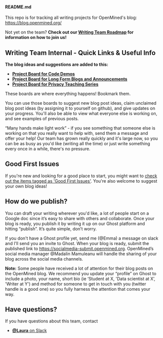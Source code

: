 #### **README.md**  

This repo is for tracking all writing projects for OpenMined's blog: https://blog.openmined.org/  

Not yet on the team? **Check out our [Writing Team Roadmap](https://github.com/OpenMined/Roadmap/tree/master/writing_team) for information on how to join us!**

## Writing Team Internal - Quick Links & Useful Info

**The blog ideas and suggestions are added to this:**
- [**Project Board for Code Demos**](https://github.com/orgs/OpenMined/projects/32)
- [**Project Board for Long Form Blogs and Announcements**](https://github.com/orgs/OpenMined/projects/30)
- [**Project Board for Privacy Teaching Series**](https://github.com/orgs/OpenMined/projects/31)

These boards are where everything happens! Bookmark them.

You can use those boards to suggest new blog post ideas, claim unclaimed blog post ideas (by assigning it to yourself on github), and give updates on your progress. You'll also be able to view what everyone else is working on, and see examples of previous posts. 

“Many hands make light work” - if you see something that someone else is working on that you really want to help with, send them a message and offer your help! Our team has grown really quickly and it's large now, so you can be as busy as you'd like (writing all the time) or just write something every once in a while, there's no pressure.

## Good First Issues
If you're new and looking for a good place to start, you might want to [check out the items tagged as 'Good First Issues'](https://github.com/OpenMined/writing/issues?q=is%3Aissue+is%3Aopen+label%3A%22Good+first+issue+%3Amortar_board%3A%22). You're also welcome to suggest your own blog ideas!

## How do we publish? 
You can draft your writing wherever you'd like, a lot of people start on a Google doc since it’s easy to share with others and collaborate. Once your blog is ready, you publish it by writing it up on our Ghost platform and hitting “publish”. It’s quite simple, don’t worry.

If you don't have a Ghost profile yet, send me (@Emma) a message on slack and I'll send you an invite to Ghost. When your blog is ready, submit the published link to https://socialmedia-submit.openmined.org. OpenMined’s social media manager @Madalin Mamuleanu will handle the sharing of your blog across the social media channels.

**Note:** Some people have received a lot of attention for their blog posts on the OpenMined blog. We recommend you update your “profile” on Ghost to include a photo, your name, short bio (ie ‘Student at X, 'Data scientist at X’, 'Writer at Y') and method for someone to get in touch with you (twitter handle is a good one) so you fully harness the attention that comes your way. 


## Have questions?
If you have questions about this team, contact 

- [**@Laura** on Slack](https://app.slack.com/client/T6963A864/D6BHGRDN3/user_profile/ULXHX4K0A)


